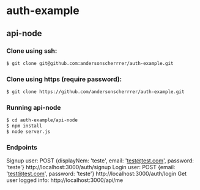 # auth-example

## api-node

### Clone using ssh:
```sh
$ git clone git@github.com:andersonscherrrer/auth-example.git
```
### Clone using https (require password):
```sh
$ git clone https://github.com/andersonscherrrer/auth-example.git
```
### Running api-node
```sh
$ cd auth-example/api-node
$ npm install
$ node server.js
```
### Endpoints
Signup user: POST {displayNem: 'teste', email: 'test@test.com', password: 'teste'} http://localhost:3000/auth/signup
Login user: POST {email: 'test@test.com', password: 'teste'} http://localhost:3000/auth/login
Get user logged info: http://localhost:3000/api/me
